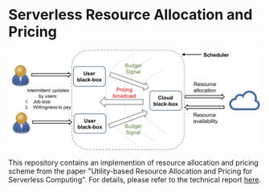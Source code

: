 # Serverless Resource Allocation and Pricing

![Resource allocation and pricing for serverless](figs/diagram_user_cloud_black_box.png)

This repository contains an implemention of resource allocation and pricing scheme from the paper "Utility-based Resource Allocation and Pricing for Serverless Computing". For details, please refer to the technical report [here](https://arxiv.org/pdf/2008.07793.pdf).
